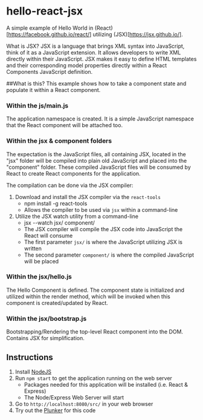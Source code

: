 # hello-react-jsx
A simple example of Hello World in (React)[https://facebook.github.io/react/] utilizing (JSX)[https://jsx.github.io/].

What is JSX? JSX is a language that brings XML syntax into JavaScript, think of it as a JavaScript extension. It allows developers to write XML directly within their JavaScript. JSX makes it easy to define HTML templates and their corresponding model properties directly within a React Components JavaScript definition.

##What is this?
This example shows how to take a component state and populate it within a React component. 

### Within the js/main.js
The application namespace is created. It is a simple JavaScript namespace that the React component will be attached too.

### Within the jsx & component folders
The expectation is the JavaScript files, all containing JSX, located in the "jsx" folder will be compiled into plain old JavaScript and placed into the "component" folder. These compiled JavaScript files will be consumed by React to create React components for the application. 

The compilation can be done via the JSX compiler:
1. Download and install the JSX compiler via the `react-tools`
    * npm install -g react-tools
    * Allows the compiler to be used via `jsx` within a command-line
2. Utilize the JSX watch utility from a command-line
    * jsx --watch jsx/ component/
    * The JSX compiler will compile the JSX code into JavaScript the React will consume
    * The first parameter `jsx/` is where the JavaScript utilizing JSX is written
    * The second parameter `component/` is where the compiled JavaScript will be placed

### Within the jsx/hello.js
The Hello Component is defined. The component state is initialized and utilized within the render method, which will be invoked when this component is created/updated by React.

### Within the jsx/bootstrap.js
Bootstrapping/Rendering the top-level React component into the DOM. Contains JSX for simplification.

## Instructions
1. Install [NodeJS](https://nodejs.org/)
2. Run `npm start` to get the application running on the web server
    * Packages needed for this application will be installed (i.e. React & Express)
    * The Node/Express Web Server will start
3. Go to `http://localhost:8080/src/` in your web browser
4. Try out the [Plunker](http://plnkr.co/edit/kATnqi?p=preview) for this code
